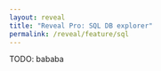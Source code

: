```yaml
---
layout: reveal
title: "Reveal Pro: SQL DB explorer"
permalink: /reveal/feature/sql
---
```

TODO: bababa